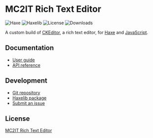 # MC2IT Rich Text Editor
![Haxe](https://badgen.net/badge/haxe/%3E%3D4.2.0/green) ![Haxelib](https://badgen.net/haxelib/v/mc2it_rte) ![License](https://badgen.net/badge/license/MIT/blue) ![Downloads](https://badgen.net/haxelib/d/mc2it_rte)

A custom build of [CKEditor](https://ckeditor.com/ckeditor-5), a rich text editor,
for [Haxe](https://haxe.org) and [JavaScript](https://developer.mozilla.org/en-US/docs/Web/JavaScript).

## Documentation
- [User guide](https://bitbucket.org/mc2it/rich-text-editor/wiki)
- [API reference](https://mc2it.github.io/rich-text-editor)

## Development
- [Git repository](https://bitbucket.org/mc2it/rich-text-editor)
- [Haxelib package](https://lib.haxe.org/p/mc2it_rte)
- [Submit an issue](https://bitbucket.org/mc2it/rich-text-editor/issues)

## License
[MC2IT Rich Text Editor](https://bitbucket.org/mc2it/rich-text-editor)

